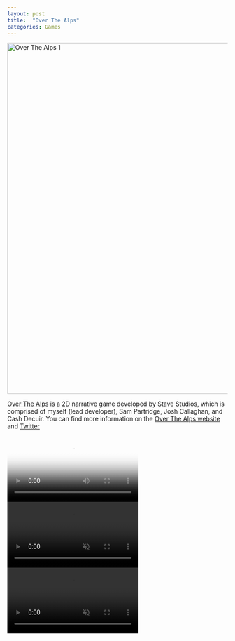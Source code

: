 ```yaml
---
layout: post
title:  "Over The Alps"
categories: Games
---
```


<a href="{{site.url}}/games/2018/07/24/over-the-alps.html"><img src="{{site.url}}/assets/img/otaScreenshot1.jpg" alt="Over The Alps 1" width="800px"/></a>

<a href="https://overthealpsgame.com/" target="blank">Over The Alps</a> is a 2D narrative game developed by Stave Studios, which is comprised of myself (lead developer), Sam Partridge, Josh Callaghan, and Cash Decuir. You can find more information on the <a href="https://overthealpsgame.com/" target="blank">Over The Alps website</a> and <a href="https://twitter.com/overthealpsgame" target="blank">Twitter</a>

<video controls poster="{{site.url}}/assets/img/otaVideoStart.jpg">
  <source src="{{site.url}}/assets/video/Over The Alps Gameplay Trailer.mp4" type="video/mp4">
</video>

<video autoplay loop muted>
  <source src="{{site.url}}/assets/video/ota2.mp4" type="video/mp4">
</video>
<br>
<video autoplay loop muted>
  <source src="{{site.url}}/assets/video/ota4.mp4" type="video/mp4">
</video>
